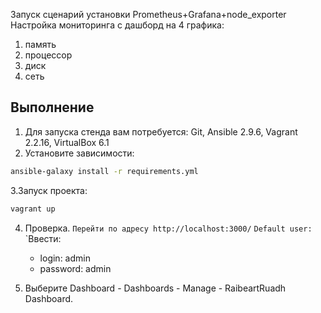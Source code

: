 
Запуск сценарий установки Prometheus+Grafana+node_exporter
Настройка мониторинга c дашборд на 4 графика:

1. память
2. процессор
3. диск
4. сеть

Выполнение
----------
1. Для запуска стенда вам потребуется: Git, Ansible 2.9.6, Vagrant 2.2.16, VirtualBox 6.1
2. Установите зависимости:

```bash
ansible-galaxy install -r requirements.yml
```

3.Запуск проекта:

```bash
vagrant up
```
4. Проверка.
    `Перейти по адресу http://localhost:3000/`
    `Default user:`
    `Ввести:
    - login: admin
    - password: admin

5. Выберите Dashboard - Dashboards - Manage - RaibeartRuadh Dashboard. 

